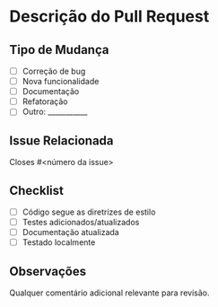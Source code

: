 # Descrição do Pull Request

<!-- Descreva de forma clara o que este PR faz -->

## Tipo de Mudança
- [ ] Correção de bug
- [ ] Nova funcionalidade
- [ ] Documentação
- [ ] Refatoração
- [ ] Outro: ___________

## Issue Relacionada
<!-- Vincule a issue correspondente, se houver -->
Closes #<número da issue>

## Checklist
- [ ] Código segue as diretrizes de estilo
- [ ] Testes adicionados/atualizados
- [ ] Documentação atualizada
- [ ] Testado localmente

## Observações
Qualquer comentário adicional relevante para revisão.
